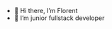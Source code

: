 - 👋 Hi there, I’m Florent
- 👀 I’m junior fullstack developer

<!---
flo-kichijoji/flo-kichijoji is a ✨ special ✨ repository because its `README.md` (this file) appears on your GitHub profile.
You can click the Preview link to take a look at your changes.
--->
